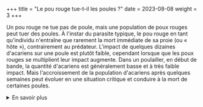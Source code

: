 +++
title = "Le pou rouge tue-t-il les poules ?"
date = 2023-08-08
weight = 3
+++

Un pou rouge ne tue pas de poule, mais une population de poux rouges peut tuer des poules. À l'instar du parasite typique, le pou rouge en tant qu'individu n'entraîne que rarement la mort immédiate de sa proie (ou « hôte »), contrairement au prédateur. L'impact de quelques dizaines d'acariens sur une poule est plutôt faible, cependant lorsque que les poux rouges se multiplient leur impact augmente. Dans un poulailler, en début de bande, la quantité d'acariens est généralement basse et à très faible impact. Mais l'accroissement de la population d'acariens après quelques semaines peut évoluer en une situation critique et conduire à la mort de certaines poules. 



<details class = "en_savoir_plus">
    <summary>En savoir plus</summary>

Le fait que les infestations de poux rouges puissent être responsables de mortalité chez les poules est connu depuis longtemps des vétérinaires. L'objectivation scientifique de cet effet a été établie assez récemment.

[Le saviez-vous](https://pourougepoule.fr/connaissance) n°[2](https://pourougepoule.fr/connaissance#slide_idr-2)

#### Sources scientifiques

- [Zriki *et al.* 2021](https://onlinelibrary.wiley.com/doi/10.1002/jez.2496)

</details>
